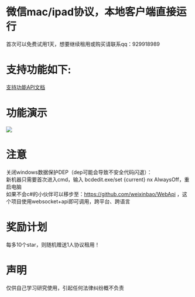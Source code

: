 # 微信mac/ipad协议，本地客户端直接运行
首次可以免费试用1天，想要继续租用或购买请联系qq：929918989<br/>
# 支持功能如下:
<a target="_blank" href="https://github.com/weixinbao/weixinDemo/blob/master/API.txt" title="支持功能API文档">支持功能API文档</a><br/>

# 功能演示
![](https://github.com/weixinbao/weixinDemo/blob/master/demo.gif) <br/>
# 注意
关闭windows数据保护DEP（dep可能会导致不安全代码闪退）：<br/>
新机器只需要首次进入cmd，输入 bcdedit.exe/set {current} nx AlwaysOff，重启电脑<br/>
如果不会c#的小伙伴可以移步至：https://github.com/weixinbao/WebApi ，这个项目使用websocket+api即可调用，跨平台、跨语言
# 奖励计划
每多10个star，则随机赠送1人协议租用！
# 声明
仅供自己学习研究使用，引起任何法律纠纷概不负责



